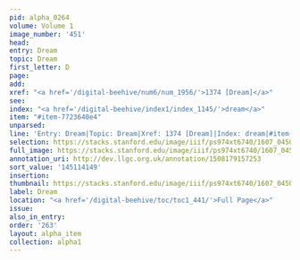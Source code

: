 ```yaml
---
pid: alpha_0264
volume: Volume 1
image_number: '451'
head:
entry: Dream
topic: Dream
first_letter: D
page:
add:
xref: "<a href='/digital-beehive/num6/num_1956/'>1374 [Dream]</a>"
see:
index: "<a href='/digital-beehive/index1/index_1145/'>dream</a>"
item: "#item-7723640e4"
unparsed:
line: 'Entry: Dream|Topic: Dream|Xref: 1374 [Dream]|Index: dream|#item-7723640e4'
selection: https://stacks.stanford.edu/image/iiif/ps974xt6740/1607_0450/422,4149,2993,600/full/0/default.jpg
full_image: https://stacks.stanford.edu/image/iiif/ps974xt6740/1607_0450/full/full/0/default.jpg
annotation_uri: http://dev.llgc.org.uk/annotation/1508179157253
sort_value: '145114149'
insertion:
thumbnail: https://stacks.stanford.edu/image/iiif/ps974xt6740/1607_0450/422,4149,600,180/250,/0/default.jpg
label: Dream
location: "<a href='/digital-beehive/toc/toc1_441/'>Full Page</a>"
issue:
also_in_entry:
order: '263'
layout: alpha_item
collection: alpha1
---
```

